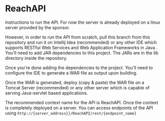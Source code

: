 # ReachAPI

Instructions to run the API. For now the server is already deployed on a linux server provided by the sponsor.

However, in order to run the API from scratch, pull this branch from this repository and run it on Intellij Idea (recommended) or any other IDE which supports RESTful Web Services and Web Application Frameworks in Java . You'll need to add JAR dependencies to this project. The JARs are in the lib directory inside the repository.

Once you're done adding the dependencies to the project. You'll need to configure the IDE to generate a WAR file as output upon building.

Once the WAR is generated, deploy (copy & paste) the WAR file on a Tomcat Server (recommended) or any other server which is capable of serving Java-servlet based applications.

The recommended context name for the API is ReachAPI. Once the context is completely deployed on a server. You can access endpoints of the API using 
`http://{server_address}}/ReachAPI/rest/{endpoint_name}`
